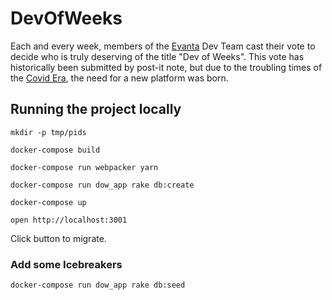 # DevOfWeeks
Each and every week, members of the [Evanta](https://www.evanta.com) Dev Team cast their vote to decide who is truly deserving of the title "Dev of Weeks". This vote has historically been submitted by post-it note, but due to the troubling times of the [Covid Era](https://en.wikipedia.org/wiki/Coronavirus_disease_2019), the need for a new platform was born.

## Running the project locally
`mkdir -p tmp/pids`

`docker-compose build`

`docker-compose run webpacker yarn`

`docker-compose run dow_app rake db:create`

`docker-compose up`

`open http://localhost:3001`

Click button to migrate.

### Add some Icebreakers
`docker-compose run dow_app rake db:seed`